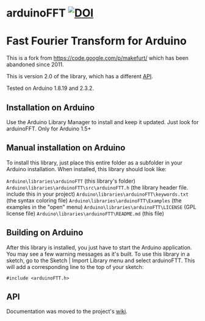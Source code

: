 arduinoFFT [![DOI](https://zenodo.org/badge/DOI/10.5281/zenodo.14195818.svg)](https://doi.org/10.5281/zenodo.14195818)
==========

# Fast Fourier Transform for Arduino

This is a fork from https://code.google.com/p/makefurt/ which has been abandoned since 2011.

This is version 2.0 of the library, which has a different [API](#api).

Tested on Arduino 1.8.19 and 2.3.2.

## Installation on Arduino

Use the Arduino Library Manager to install and keep it updated. Just look for arduinoFFT. Only for Arduino 1.5+

## Manual installation on Arduino

To install this library, just place this entire folder as a subfolder in your Arduino installation. When installed, this library should look like:

`Arduino\libraries\arduinoFTT` (this library's folder)
`Arduino\libraries\arduinoFTT\src\arduinoFTT.h` (the library header file. include this in your project)
`Arduino\libraries\arduinoFTT\keywords.txt` (the syntax coloring file)
`Arduino\libraries\arduinoFTT\Examples` (the examples in the "open" menu)
`Arduino\libraries\arduinoFTT\LICENSE` (GPL license file)
`Arduino\libraries\arduinoFTT\README.md` (this file)

## Building on Arduino

After this library is installed, you just have to start the Arduino application.
You may see a few warning messages as it's built.
To use this library in a sketch, go to the Sketch | Import Library menu and
select arduinoFTT.  This will add a corresponding line to the top of your sketch:

`#include <arduinoFTT.h>`

## API

Documentation was moved to the project's [wiki](https://github.com/kosme/arduinoFFT/wiki).
